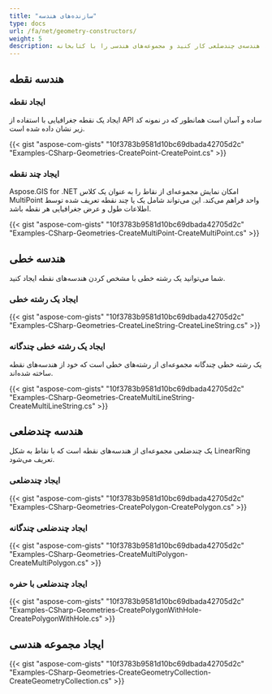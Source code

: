 ```yaml
---
title: "سازنده‌های هندسه"
type: docs
url: /fa/net/geometry-constructors/
weight: 5
description: شما می‌توانید با هندسه‌ی نقطه، هندسه‌ی خطی، هندسه‌ی چندضلعی کار کنید و مجموعه‌های هندسی را با کتابخانه GIS C# ایجاد کنید.
---
```


## **هندسه نقطه**
### **ایجاد نقطه**
ایجاد یک نقطه جغرافیایی با استفاده از API ساده و آسان است همانطور که در نمونه کد زیر نشان داده شده است.

{{< gist "aspose-com-gists" "10f3783b9581d10bc69dbada42705d2c" "Examples-CSharp-Geometries-CreatePoint-CreatePoint.cs" >}}
### **ایجاد چند نقطه**
Aspose.GIS for .NET امکان نمایش مجموعه‌ای از نقاط را به عنوان یک کلاس MultiPoint واحد فراهم می‌کند. این می‌تواند شامل یک یا چند نقطه تعریف شده توسط اطلاعات طول و عرض جغرافیایی هر نقطه باشد.

{{< gist "aspose-com-gists" "10f3783b9581d10bc69dbada42705d2c" "Examples-CSharp-Geometries-CreateMultiPoint-CreateMultiPoint.cs" >}}
## **هندسه خطی**
شما می‌توانید یک رشته خطی با مشخص کردن هندسه‌های نقطه ایجاد کنید.
### **ایجاد یک رشته خطی**
{{< gist "aspose-com-gists" "10f3783b9581d10bc69dbada42705d2c" "Examples-CSharp-Geometries-CreateLineString-CreateLineString.cs" >}}
### **ایجاد یک رشته خطی چندگانه**
یک رشته خطی چندگانه مجموعه‌ای از رشته‌های خطی است که خود از هندسه‌های نقطه ساخته شده‌اند.

{{< gist "aspose-com-gists" "10f3783b9581d10bc69dbada42705d2c" "Examples-CSharp-Geometries-CreateMultiLineString-CreateMultiLineString.cs" >}}
## **هندسه چندضلعی**
یک چندضلعی مجموعه‌ای از هندسه‌های نقطه است که با نقاط به شکل LinearRing تعریف می‌شود.
### **ایجاد چندضلعی**
{{< gist "aspose-com-gists" "10f3783b9581d10bc69dbada42705d2c" "Examples-CSharp-Geometries-CreatePolygon-CreatePolygon.cs" >}}
### **ایجاد چندضلعی چندگانه**
{{< gist "aspose-com-gists" "10f3783b9581d10bc69dbada42705d2c" "Examples-CSharp-Geometries-CreateMultiPolygon-CreateMultiPolygon.cs" >}}
### **ایجاد چندضلعی با حفره**
{{< gist "aspose-com-gists" "10f3783b9581d10bc69dbada42705d2c" "Examples-CSharp-Geometries-CreatePolygonWithHole-CreatePolygonWithHole.cs" >}}
## **ایجاد مجموعه هندسی**
{{< gist "aspose-com-gists" "10f3783b9581d10bc69dbada42705d2c" "Examples-CSharp-Geometries-CreateGeometryCollection-CreateGeometryCollection.cs" >}}
